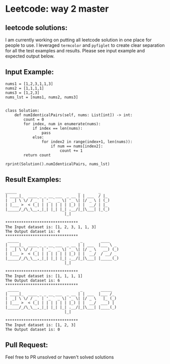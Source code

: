 # Leetcode: way 2 master

## leetcode solutions:
I am currently working on putting all leetcode solution in one place for people to use. I leveraged `termcolor` and `pyfiglet` to create clear separation for all the test examples and results. Please see input example and expected output below.

## Input Example:
```
nums1 = [1,2,3,1,1,3]
nums2 = [1,1,1,1]
nums3 = [1,2,3]
nums_lst = [nums1, nums2, nums3]


class Solution:
    def numIdenticalPairs(self, nums: List[int]) -> int:
        count = 0
        for index, num in enumerate(nums):
            if index == len(nums):
                pass
            else:
                for index2 in range(index+1, len(nums)):
                    if num == nums[index2]:
                        count += 1
        return count

rprint(Solution().numIdenticalPairs, nums_lst)
```

## Result Examples:
```
_____                           _        _
| ____|_  ____ _ _ __ ___  _ __ | | ___  / |_
|  _| \ \/ / _` | '_ ` _ \| '_ \| |/ _ \ | (_)
| |___ >  < (_| | | | | | | |_) | |  __/ | |_
|_____/_/\_\__,_|_| |_| |_| .__/|_|\___| |_(_)
                          |_|

********************************
The Input dataset is: [1, 2, 3, 1, 1, 3]
The Output dataset is: 4
********************************
 _____                           _        ____
| ____|_  ____ _ _ __ ___  _ __ | | ___  |___ \ _
|  _| \ \/ / _` | '_ ` _ \| '_ \| |/ _ \   __) (_)
| |___ >  < (_| | | | | | | |_) | |  __/  / __/ _
|_____/_/\_\__,_|_| |_| |_| .__/|_|\___| |_____(_)
                          |_|

********************************
The Input dataset is: [1, 1, 1, 1]
The Output dataset is: 6
********************************
 _____                           _        _____
| ____|_  ____ _ _ __ ___  _ __ | | ___  |___ /_
|  _| \ \/ / _` | '_ ` _ \| '_ \| |/ _ \   |_ (_)
| |___ >  < (_| | | | | | | |_) | |  __/  ___) |
|_____/_/\_\__,_|_| |_| |_| .__/|_|\___| |____(_)
                          |_|

********************************
The Input dataset is: [1, 2, 3]
The Output dataset is: 0
```

## Pull Request:
Feel free to PR unsolved or haven't solved solutions
